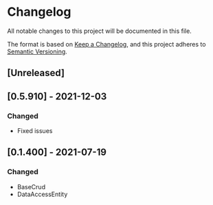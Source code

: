 # Changelog
All notable changes to this project will be documented in this file.

The format is based on [Keep a Changelog](https://keepachangelog.com/en/1.0.0/),
and this project adheres to [Semantic Versioning](https://semver.org/spec/v2.0.0.html).

## [Unreleased]

## [0.5.910] - 2021-12-03
### Changed
- Fixed issues

## [0.1.400] - 2021-07-19
### Changed
- BaseCrud
- DataAccessEntity
